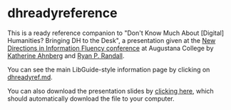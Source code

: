 dhreadyreference
================

This is a ready reference companion to "Don't Know Much About [Digital] Humanities? Bringing DH to the Desk", a presentation given at the [New Directions in Information Fluency conference](http://www.augustana.edu/x58909.xml) at Augustana College by [Katherine Ahnberg](http://katherineahnberg.wordpress.com) and [Ryan P. Randall](http://www.ryanpatrickrandall.com).  

You can see the main LibGuide-style information page by clicking on [dhreadyref.md](/dhreadyref.md). 

You can also download the presentation slides by [clicking here](https://github.com/ryan-p-randall/dhreadyreference/blob/master/Augustana%20DHPresentation.pdf?raw=true), which should automatically download the file to your computer.  
